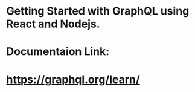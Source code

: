 # Getting Started with GraphQL using React and Nodejs.

# Documentaion Link:
#                    https://graphql.org/learn/
